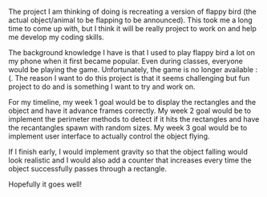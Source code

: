 The project I am thinking of doing is recreating a version of flappy bird (the actual object/animal to be flapping to be announced). This took me a long time to come up with, but I think it will be really project to work on and help me develop my coding skills. 

The background knowledge I have is that I used to play flappy bird a lot on my phone when it first became popular. Even during classes, everyone would be playing the game. Unfortunately, the game is no longer available :(. The reason I want to do this project is that it seems challenging but fun project to do and is something I want to try and work on.

For my timeline, my week 1 goal would be to display the rectangles and the object and have it advance frames correctly.
My week 2 goal would be to implement the perimeter methods to detect if it hits the rectangles and have the recantangles spawn with random sizes.
My week 3 goal would be to implement user interface to actually control the object flying.

If I finish early, I would implement gravity so that the object falling would look realistic and I would also add a counter that increases every time the object successfully passes through a rectangle.

Hopefully it goes well!
